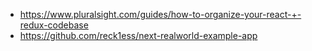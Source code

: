 - https://www.pluralsight.com/guides/how-to-organize-your-react-+-redux-codebase
- https://github.com/reck1ess/next-realworld-example-app

